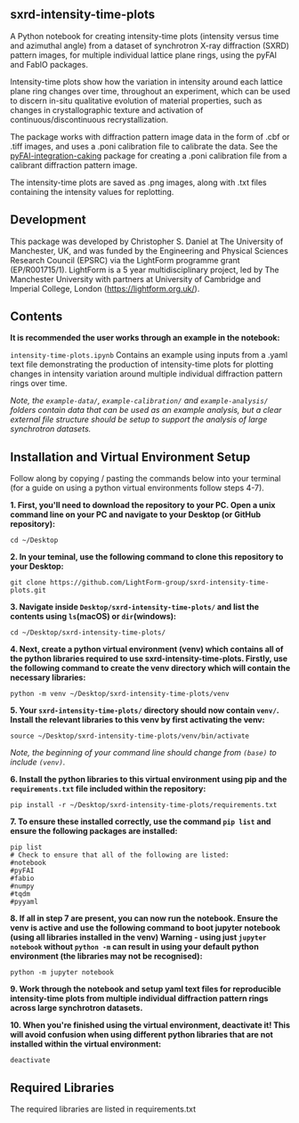 sxrd-intensity-time-plots
-----------

A Python notebook for creating intensity-time plots (intensity versus time and azimuthal angle) from a dataset of synchrotron X-ray diffraction (SXRD) pattern images, for multiple individual lattice plane rings, using the pyFAI and FabIO packages. 

Intensity-time plots show how the variation in intensity around each lattice plane ring changes over time, throughout an experiment, which can be used to discern in-situ qualitative evolution of material properties, such as changes in crystallographic texture and activation of continuous/discontinuous recrystallization. 

The package works with diffraction pattern image data in the form of .cbf or .tiff images, and uses a .poni calibration file to calibrate the data. See the [pyFAI-integration-caking](https://github.com/LightForm-group/pyFAI-integration-caking) package for creating a .poni calibration file from a calibrant diffraction pattern image.

The intensity-time plots are saved as .png images, along with .txt files containing the intensity values for replotting.

Development
--------------

This package was developed by Christopher S. Daniel at The University of Manchester, UK, and was funded by the Engineering and Physical Sciences Research Council (EPSRC) via the LightForm programme grant (EP/R001715/1). LightForm is a 5 year multidisciplinary project, led by The Manchester University with partners at University of Cambridge and Imperial College, London (https://lightform.org.uk/).

Contents
-----------

**It is recommended the user works through an example in the notebook:**
    
`intensity-time-plots.ipynb` Contains an example using inputs from a .yaml text file demonstrating the production of intensity-time plots for plotting changes in intensity variation around multiple individual diffraction pattern rings over time.

*Note, the `example-data/`, `example-calibration/` and `example-analysis/` folders contain data that can be used as an example analysis, but a clear external file structure should be setup to support the analysis of large synchrotron datasets.*

Installation and Virtual Environment Setup
-----------

Follow along by copying / pasting the commands below into your terminal (for a guide on using a python virtual environments follow steps 4-7).

**1. First, you'll need to download the repository to your PC. Open a unix command line on your PC and navigate to your Desktop (or GitHub repository):**
```unix
cd ~/Desktop
```
**2. In your teminal, use the following command to clone this repository to your Desktop:**
```unix
git clone https://github.com/LightForm-group/sxrd-intensity-time-plots.git
```
**3. Navigate inside `Desktop/sxrd-intensity-time-plots/` and list the contents using `ls`(macOS) or `dir`(windows):**
```unix
cd ~/Desktop/sxrd-intensity-time-plots/
```
**4. Next, create a python virtual environment (venv) which contains all of the python libraries required to use sxrd-intensity-time-plots.
Firstly, use the following command to create the venv directory which will contain the necessary libraries:**
```unix
python -m venv ~/Desktop/sxrd-intensity-time-plots/venv
```
**5. Your `sxrd-intensity-time-plots/` directory should now contain `venv/`. Install the relevant libraries to this venv by first activating the venv:**
```unix
source ~/Desktop/sxrd-intensity-time-plots/venv/bin/activate
```
*Note, the beginning of your command line should change from `(base)` to include `(venv)`.*

**6. Install the python libraries to this virtual environment using pip and the `requirements.txt` file included within the repository:**
```unix
pip install -r ~/Desktop/sxrd-intensity-time-plots/requirements.txt
```
**7. To ensure these installed correctly, use the command `pip list` and ensure the following packages are installed:**
```unix
pip list
# Check to ensure that all of the following are listed:
#notebook
#pyFAI
#fabio
#numpy
#tqdm
#pyyaml
```
**8. If all in step 7 are present, you can now run the notebook.
Ensure the venv is active and use the following command to boot jupyter notebook (using all libraries installed in the venv)
Warning - using just `jupyter notebook` without `python -m` can result in using your default python environment (the libraries may not be recognised):**
```unix
python -m jupyter notebook
```
**9. Work through the notebook and setup yaml text files for reproducible intensity-time plots from multiple individual diffraction pattern rings across large synchrotron datasets.**

**10. When you're finished using the virtual environment, deactivate it!
This will avoid confusion when using different python libraries that are not installed within the virtual environment:**
```unix
deactivate
```

Required Libraries
--------------------

The required libraries are listed in requirements.txt